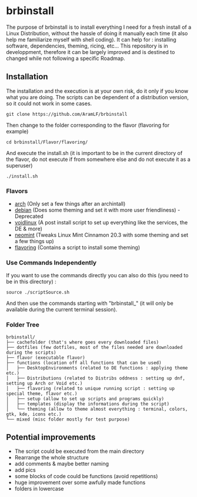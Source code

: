 # brbinstall
The purpose of brbinstall is to install everything I need for a fresh install of a Linux Distribution, without the hassle of doing it manually each time (it also help me familiarize myself with shell coding). It can help for : installing software, dependencies, theming, ricing, etc... This repository is in developpment, therefore it can be largely improved and is destined to changed while not following a specific Roadmap.  

## Installation
The installation and the execution is at your own risk, do it only if you know what you are doing. The scripts can be dependent of a distribution version, so it could not work in some cases.
```
git clone https://github.com/AramLF/brbinstall
```
Then change to the folder corresponding to the flavor (flavoring for example)  
```
cd brbinstall/Flavor/flavoring/
```
And execute the install.sh (it is important to be in the current directory of the flavor, do not execute if from somewhere else and do not execute it as a superuser)  
```
./install.sh
```
### Flavors
- [arch](https://github.com/AramLF/brbinstall/tree/main/flavor/arch) (Only set a few things after an archintall)
- [debian](https://github.com/AramLF/brbinstall/tree/main/flavor/debian) (Does some theming and set it with more user friendliness) - Deprecated
- [voidlinux](https://github.com/AramLF/brbinstall/tree/main/flavor/voidlinux) (A post install script to set up everything like the services, the DE & more)  
- [neomint](https://github.com/AramLF/brbinstall/tree/main/flavor/neomint) (Tweaks Linux Mint Cinnamon 20.3 with some theming and set a few things up)  
- [flavoring](https://github.com/AramLF/brbinstall/tree/main/flavor/flavoring) (Contains a script to install some theming)  

### Use Commands Independently
If you want to use the commands directly you can also do this (you need to be in this directory) :
```
source ./scriptSource.sh
```
And then use the commands starting with "brbinstall_" (it will only be available during the current terminal session).

### Folder Tree
```  
brbinstall/
├── cachefolder (that's where goes every downloaded files)  
├── dotfiles (few dotfiles, most of the files needed are downloaded during the scripts)
├── flavor (executable flavor)
├── functions (location off all functions that can be used)
│   ├── DesktopEnvironments (related to DE functions : applying theme etc.)  
│   ├── Distributions (related to Distribs oddness : setting up dnf, setting up Arch or Void etc.)
│   ├── flavoring (related to unique running script : setting up special theme, flavor etc.)
│   ├── setup (allow to set up scripts and programs quickly)
│   ├── templates (display the informations during the script)
│   └── theming (allow to theme almost everything : terminal, colors, gtk, kde, icons etc.)
└── mixed (misc folder mostly for test purpose)
```

## Potential improvements
- The script could be executed from the main directory  
- Rearrange the whole structure
- add comments & maybe better naming
- add pics
- some blocks of code could be functions (avoid repetitions)
- huge improvement over some awfully made functions
- folders in lowercase
